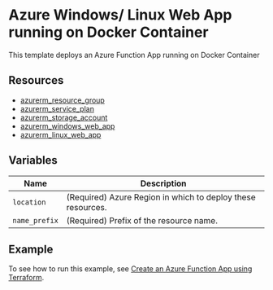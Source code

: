 # Azure Windows/ Linux Web App running on Docker Container

This template deploys an Azure Function App running on Docker Container

## Resources

- [azurerm_resource_group](https://registry.terraform.io/providers/hashicorp/azurerm/latest/docs/resources/resource_group)
- [azurerm_service_plan](https://registry.terraform.io/providers/hashicorp/azurerm/latest/docs/resources/service_plan)
- [azurerm_storage_account](https://registry.terraform.io/providers/hashicorp/azurerm/latest/docs/resources/storage_account)
- [azurerm_windows_web_app](https://registry.terraform.io/providers/hashicorp/azurerm/latest/docs/resources/windows_web_app)
- [azurerm_linux_web_app](https://registry.terraform.io/providers/hashicorp/azurerm/latest/docs/resources/linux_web_app)

## Variables

| Name | Description |
|-|-|
| `location` | (Required) Azure Region in which to deploy these resources.|
| `name_prefix` | (Required) Prefix of the resource name.|

## Example

To see how to run this example, see [Create an Azure Function App using Terraform](https://docs.microsoft.com/azure/developer/terraform/create-azure-windows-linux-web-app-running-on-docker-container).